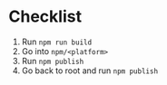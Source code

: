 # Checklist

1. Run `npm run build`
2. Go into `npm/<platform>`
3. Run `npm publish`
4. Go back to root and run `npm publish`
